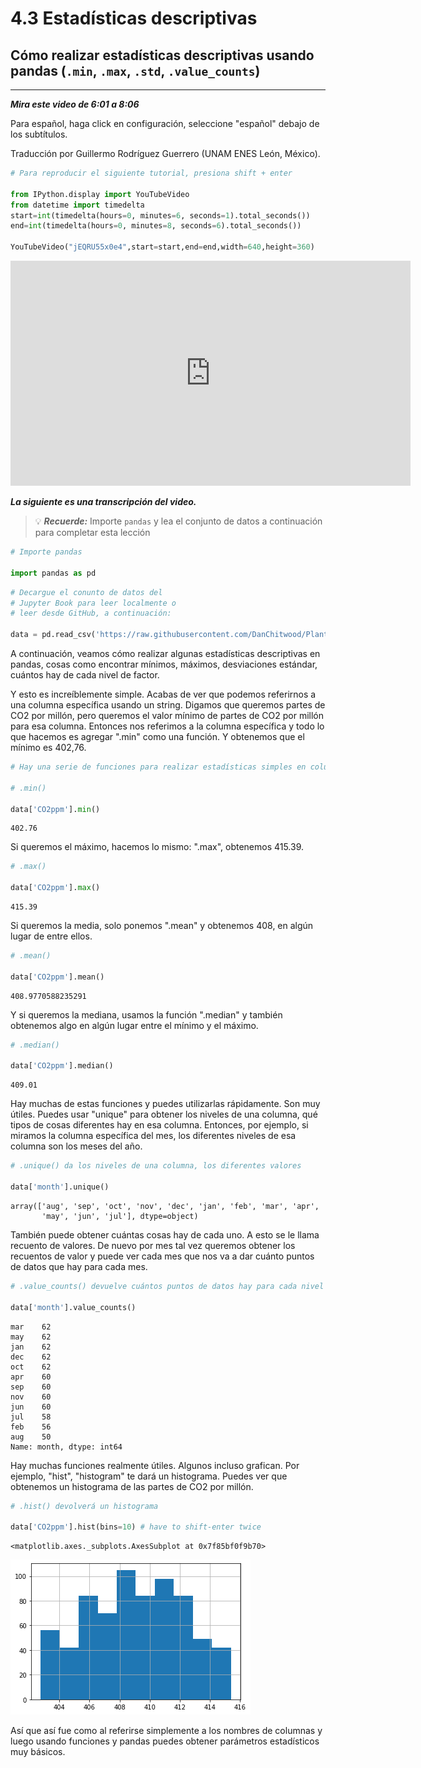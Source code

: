 # 4.3 Estadísticas descriptivas

## Cómo realizar estadísticas descriptivas usando pandas (`.min`, `.max`, `.std`, `.value_counts`)
_____

***Mira este video de 6:01 a 8:06***

Para español, haga click en configuración, seleccione "español" debajo de los subtítulos.

Traducción por Guillermo Rodríguez Guerrero (UNAM ENES León, México).


```python
# Para reproducir el siguiente tutorial, presiona shift + enter

from IPython.display import YouTubeVideo
from datetime import timedelta
start=int(timedelta(hours=0, minutes=6, seconds=1).total_seconds())
end=int(timedelta(hours=0, minutes=8, seconds=6).total_seconds())

YouTubeVideo("jEQRU55x0e4",start=start,end=end,width=640,height=360)
```





<iframe
    width="640"
    height="360"
    src="https://www.youtube.com/embed/jEQRU55x0e4?start=361&end=486"
    frameborder="0"
    allowfullscreen
></iframe>




***La siguiente es una transcripción del video.***

> 💡 ***Recuerde:*** Importe `pandas` y lea el conjunto de datos a continuación para completar esta lección


```python
# Importe pandas

import pandas as pd
```


```python
# Decargue el conunto de datos del
# Jupyter Book para leer localmente o
# leer desde GitHub, a continuación:

data = pd.read_csv('https://raw.githubusercontent.com/DanChitwood/PlantsAndPython/master/co2_mlo_weekly.csv')
```

A continuación, veamos cómo realizar algunas estadísticas descriptivas en pandas, cosas como encontrar mínimos, máximos, desviaciones estándar, cuántos hay de cada nivel de factor.

Y esto es increíblemente simple. Acabas de ver que podemos referirnos a una columna específica usando un string. Digamos que queremos partes de CO2 por millón, pero queremos el valor mínimo de partes de CO2 por millón para esa columna. Entonces nos referimos a la columna específica y todo lo que hacemos es agregar ".min" como una función. Y obtenemos que el mínimo es 402,76. 


```python
# Hay una serie de funciones para realizar estadísticas simples en columnas.

# .min()

data['CO2ppm'].min()
```




    402.76



Si queremos el máximo, hacemos lo mismo: ".max", obtenemos 415.39. 


```python
# .max()

data['CO2ppm'].max()
```




    415.39



Si queremos la media, solo ponemos ".mean" y obtenemos 408, en algún lugar de entre ellos. 


```python
# .mean()

data['CO2ppm'].mean()
```




    408.9770588235291



Y si queremos la mediana, usamos la función ".median" y también obtenemos algo en algún lugar entre el mínimo y el máximo.


```python
# .median()

data['CO2ppm'].median()
```




    409.01



Hay muchas de estas funciones y puedes utilizarlas rápidamente. Son muy útiles. Puedes usar "unique" para obtener los niveles de una columna, qué tipos de cosas diferentes hay en esa columna. Entonces, por ejemplo, si miramos la columna específica del mes, los diferentes niveles de esa columna son los meses del año.


```python
# .unique() da los niveles de una columna, los diferentes valores

data['month'].unique()
```




    array(['aug', 'sep', 'oct', 'nov', 'dec', 'jan', 'feb', 'mar', 'apr',
           'may', 'jun', 'jul'], dtype=object)



También puede obtener cuántas cosas hay de cada uno. A esto se le llama recuento de valores. De nuevo por mes tal vez queremos obtener los recuentos de valor y puede ver cada mes que nos va a dar cuánto puntos de datos que hay para cada mes.


```python
# .value_counts() devuelve cuántos puntos de datos hay para cada nivel

data['month'].value_counts()
```




    mar    62
    may    62
    jan    62
    dec    62
    oct    62
    apr    60
    sep    60
    nov    60
    jun    60
    jul    58
    feb    56
    aug    50
    Name: month, dtype: int64



Hay muchas funciones realmente útiles. Algunos incluso grafican. Por ejemplo, "hist", "histogram" te dará un histograma. Puedes ver que obtenemos un histograma de las partes de CO2 por millón. 


```python
# .hist() devolverá un histograma

data['CO2ppm'].hist(bins=10) # have to shift-enter twice
```




    <matplotlib.axes._subplots.AxesSubplot at 0x7f85bf0f9b70>




    
![png](assets/output_4_3/output_21_1.png)
    


Así que así fue como al referirse simplemente a los nombres de columnas y luego usando funciones y pandas puedes obtener parámetros estadísticos muy básicos.
